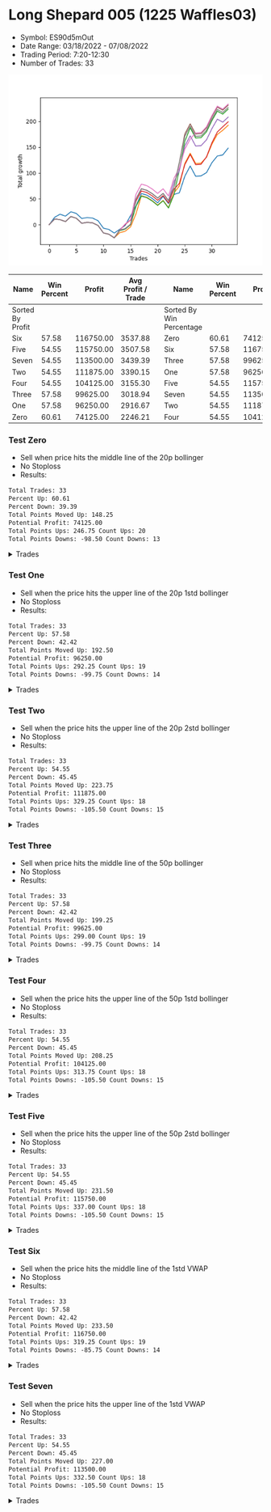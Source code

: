 # Long Shepard 005 (1225 Waffles03) 
- Symbol: ES90d5mOut
- Date Range: 03/18/2022 - 07/08/2022
- Trading Period: 7:20-12:30
- Number of Trades: 33

![Plot](LongShepard005(1225Waffles03)ES90d5mOut.png)

| Name | Win Percent | Profit | Avg Profit / Trade |     | Name | Win Percent | Profit | Avg Profit / Trade |
| ---- | ----------- | ------ | ------------------ | --- | ---- | ----------- | ------ | ------------------ |
| Sorted By <br> Profit | | | | | Sorted By <br> Win Percentage ||||
| Six | 57.58 | 116750.00 | 3537.88 |     | Zero | 60.61 | 74125.00 | 2246.21 |
| Five | 54.55 | 115750.00 | 3507.58 |     | Six | 57.58 | 116750.00 | 3537.88 |
| Seven | 54.55 | 113500.00 | 3439.39 |     | Three | 57.58 | 99625.00 | 3018.94 |
| Two | 54.55 | 111875.00 | 3390.15 |     | One | 57.58 | 96250.00 | 2916.67 |
| Four | 54.55 | 104125.00 | 3155.30 |     | Five | 54.55 | 115750.00 | 3507.58 |
| Three | 57.58 | 99625.00 | 3018.94 |     | Seven | 54.55 | 113500.00 | 3439.39 |
| One | 57.58 | 96250.00 | 2916.67 |     | Two | 54.55 | 111875.00 | 3390.15 |
| Zero | 60.61 | 74125.00 | 2246.21 |     | Four | 54.55 | 104125.00 | 3155.30 |

### Test Zero
* Sell when price hits the middle line of the 20p bollinger
* No Stoploss
* Results:
```
Total Trades: 33
Percent Up: 60.61
Percent Down: 39.39
Total Points Moved Up: 148.25
Potential Profit: 74125.00
Total Points Ups: 246.75 Count Ups: 20
Total Points Downs: -98.50 Count Downs: 13
```

<details><summary>Trades</summary>

<code>In: 2022-03-21 10:30:00		Out: 2022-03-21 11:00:15		Total Position Time: 30:15		Total Move Up: 14.25		Total to Date: 14.25</code> <br />
<code>In: 2022-03-21 10:35:00		Out: 2022-03-21 11:00:15		Total Position Time: 25:15		Total Move Up: 6.00		Total to Date: 20.25</code> <br />
<code>In: 2022-03-23 10:55:00		Out: 2022-03-23 11:25:55		Total Position Time: 30:55		Total Move Up: -3.75		Total to Date: 16.50</code> <br />
<code>In: 2022-03-23 11:15:00		Out: 2022-03-23 11:28:15		Total Position Time: 13:15		Total Move Up: 8.50		Total to Date: 25.00</code> <br />
<code>In: 2022-03-30 11:05:00		Out: 2022-03-30 11:35:55		Total Position Time: 30:55		Total Move Up: -3.25		Total to Date: 21.75</code> <br />
<code>In: 2022-03-30 11:35:00		Out: 2022-03-30 12:05:55		Total Position Time: 30:55		Total Move Up: -9.75		Total to Date: 12.00</code> <br />
<code>In: 2022-04-01 09:25:00		Out: 2022-04-01 09:55:55		Total Position Time: 30:55		Total Move Up: 1.75		Total to Date: 13.75</code> <br />
<code>In: 2022-04-01 09:40:00		Out: 2022-04-01 10:10:55		Total Position Time: 30:55		Total Move Up: -1.00		Total to Date: 12.75</code> <br />
<code>In: 2022-04-07 08:20:00		Out: 2022-04-07 08:50:55		Total Position Time: 30:55		Total Move Up: -5.00		Total to Date: 7.75</code> <br />
<code>In: 2022-04-12 11:45:00		Out: 2022-04-12 12:15:55		Total Position Time: 30:55		Total Move Up: -14.50		Total to Date: -6.75</code> <br />
<code>In: 2022-04-14 12:15:00		Out: 2022-04-14 12:45:55		Total Position Time: 30:55		Total Move Up: -2.50		Total to Date: -9.25</code> <br />
<code>In: 2022-04-18 08:55:00		Out: 2022-04-18 09:25:55		Total Position Time: 30:55		Total Move Up: -7.00		Total to Date: -16.25</code> <br />
<code>In: 2022-04-18 09:40:00		Out: 2022-04-18 09:54:40		Total Position Time: 14:40		Total Move Up: 7.25		Total to Date: -9.00</code> <br />
<code>In: 2022-04-20 12:05:00		Out: 2022-04-20 12:24:15		Total Position Time: 19:15		Total Move Up: 7.50		Total to Date: -1.50</code> <br />
<code>In: 2022-04-21 10:20:00		Out: 2022-04-21 10:31:05		Total Position Time: 11:05		Total Move Up: 19.00		Total to Date: 17.50</code> <br />
<code>In: 2022-05-02 11:45:00		Out: 2022-05-02 11:53:35		Total Position Time: 08:35		Total Move Up: 18.75		Total to Date: 36.25</code> <br />
<code>In: 2022-05-11 11:00:00		Out: 2022-05-11 11:18:40		Total Position Time: 18:40		Total Move Up: 24.00		Total to Date: 60.25</code> <br />
<code>In: 2022-05-12 11:00:00		Out: 2022-05-12 11:30:55		Total Position Time: 30:55		Total Move Up: -3.00		Total to Date: 57.25</code> <br />
<code>In: 2022-05-12 11:15:00		Out: 2022-05-12 11:45:55		Total Position Time: 30:55		Total Move Up: -6.50		Total to Date: 50.75</code> <br />
<code>In: 2022-06-08 10:15:00		Out: 2022-06-08 10:45:55		Total Position Time: 30:55		Total Move Up: -8.50		Total to Date: 42.25</code> <br />
<code>In: 2022-06-08 10:40:00		Out: 2022-06-08 11:07:45		Total Position Time: 27:45		Total Move Up: 12.50		Total to Date: 54.75</code> <br />
<code>In: 2022-06-13 07:30:00		Out: 2022-06-13 08:00:55		Total Position Time: 30:55		Total Move Up: -14.00		Total to Date: 40.75</code> <br />
<code>In: 2022-06-14 12:25:00		Out: 2022-06-14 12:30:55		Total Position Time: 05:55		Total Move Up: 17.75		Total to Date: 58.50</code> <br />
<code>In: 2022-06-14 12:30:00		Out: 2022-06-14 12:32:05		Total Position Time: 02:05		Total Move Up: 3.25		Total to Date: 61.75</code> <br />
<code>In: 2022-06-15 11:35:00		Out: 2022-06-15 11:38:10		Total Position Time: 03:10		Total Move Up: 32.00		Total to Date: 93.75</code> <br />
<code>In: 2022-06-15 11:40:00		Out: 2022-06-15 11:41:10		Total Position Time: 01:10		Total Move Up: 19.75		Total to Date: 113.50</code> <br />
<code>In: 2022-06-16 07:20:00		Out: 2022-06-16 07:50:55		Total Position Time: 30:55		Total Move Up: -19.75		Total to Date: 93.75</code> <br />
<code>In: 2022-06-16 11:35:00		Out: 2022-06-16 12:05:55		Total Position Time: 30:55		Total Move Up: 0.75		Total to Date: 94.50</code> <br />
<code>In: 2022-06-16 11:40:00		Out: 2022-06-16 12:09:30		Total Position Time: 29:30		Total Move Up: 6.25		Total to Date: 100.75</code> <br />
<code>In: 2022-06-16 11:55:00		Out: 2022-06-16 12:09:30		Total Position Time: 14:30		Total Move Up: 19.25		Total to Date: 120.00</code> <br />
<code>In: 2022-06-16 12:00:00		Out: 2022-06-16 12:09:30		Total Position Time: 09:30		Total Move Up: 13.00		Total to Date: 133.00</code> <br />
<code>In: 2022-06-16 12:05:00		Out: 2022-06-16 12:09:30		Total Position Time: 04:30		Total Move Up: 2.00		Total to Date: 135.00</code> <br />
<code>In: 2022-06-23 10:05:00		Out: 2022-06-23 10:23:20		Total Position Time: 18:20		Total Move Up: 13.25		Total to Date: 148.25</code> <br />


</details>

### Test One
* Sell when the price hits the upper line of the 20p 1std bollinger
* No Stoploss
* Results:
```
Total Trades: 33
Percent Up: 57.58
Percent Down: 42.42
Total Points Moved Up: 192.50
Potential Profit: 96250.00
Total Points Ups: 292.25 Count Ups: 19
Total Points Downs: -99.75 Count Downs: 14
```

<details><summary>Trades</summary>

<code>In: 2022-03-21 10:30:00		Out: 2022-03-21 11:00:55		Total Position Time: 30:55		Total Move Up: 11.00		Total to Date: 11.00</code> <br />
<code>In: 2022-03-21 10:35:00		Out: 2022-03-21 11:05:55		Total Position Time: 30:55		Total Move Up: -1.25		Total to Date: 9.75</code> <br />
<code>In: 2022-03-23 10:55:00		Out: 2022-03-23 11:25:55		Total Position Time: 30:55		Total Move Up: -3.75		Total to Date: 6.00</code> <br />
<code>In: 2022-03-23 11:15:00		Out: 2022-03-23 11:45:55		Total Position Time: 30:55		Total Move Up: 9.75		Total to Date: 15.75</code> <br />
<code>In: 2022-03-30 11:05:00		Out: 2022-03-30 11:35:55		Total Position Time: 30:55		Total Move Up: -3.25		Total to Date: 12.50</code> <br />
<code>In: 2022-03-30 11:35:00		Out: 2022-03-30 12:05:55		Total Position Time: 30:55		Total Move Up: -9.75		Total to Date: 2.75</code> <br />
<code>In: 2022-04-01 09:25:00		Out: 2022-04-01 09:55:55		Total Position Time: 30:55		Total Move Up: 1.75		Total to Date: 4.50</code> <br />
<code>In: 2022-04-01 09:40:00		Out: 2022-04-01 10:10:55		Total Position Time: 30:55		Total Move Up: -1.00		Total to Date: 3.50</code> <br />
<code>In: 2022-04-07 08:20:00		Out: 2022-04-07 08:50:55		Total Position Time: 30:55		Total Move Up: -5.00		Total to Date: -1.50</code> <br />
<code>In: 2022-04-12 11:45:00		Out: 2022-04-12 12:15:55		Total Position Time: 30:55		Total Move Up: -14.50		Total to Date: -16.00</code> <br />
<code>In: 2022-04-14 12:15:00		Out: 2022-04-14 12:45:55		Total Position Time: 30:55		Total Move Up: -2.50		Total to Date: -18.50</code> <br />
<code>In: 2022-04-18 08:55:00		Out: 2022-04-18 09:25:55		Total Position Time: 30:55		Total Move Up: -7.00		Total to Date: -25.50</code> <br />
<code>In: 2022-04-18 09:40:00		Out: 2022-04-18 10:07:50		Total Position Time: 27:50		Total Move Up: 10.00		Total to Date: -15.50</code> <br />
<code>In: 2022-04-20 12:05:00		Out: 2022-04-20 12:35:55		Total Position Time: 30:55		Total Move Up: 2.75		Total to Date: -12.75</code> <br />
<code>In: 2022-04-21 10:20:00		Out: 2022-04-21 10:50:55		Total Position Time: 30:55		Total Move Up: 8.50		Total to Date: -4.25</code> <br />
<code>In: 2022-05-02 11:45:00		Out: 2022-05-02 12:05:15		Total Position Time: 20:15		Total Move Up: 25.25		Total to Date: 21.00</code> <br />
<code>In: 2022-05-11 11:00:00		Out: 2022-05-11 11:25:45		Total Position Time: 25:45		Total Move Up: 35.00		Total to Date: 56.00</code> <br />
<code>In: 2022-05-12 11:00:00		Out: 2022-05-12 11:30:55		Total Position Time: 30:55		Total Move Up: -3.00		Total to Date: 53.00</code> <br />
<code>In: 2022-05-12 11:15:00		Out: 2022-05-12 11:45:55		Total Position Time: 30:55		Total Move Up: -6.50		Total to Date: 46.50</code> <br />
<code>In: 2022-06-08 10:15:00		Out: 2022-06-08 10:45:55		Total Position Time: 30:55		Total Move Up: -8.50		Total to Date: 38.00</code> <br />
<code>In: 2022-06-08 10:40:00		Out: 2022-06-08 11:10:55		Total Position Time: 30:55		Total Move Up: 9.00		Total to Date: 47.00</code> <br />
<code>In: 2022-06-13 07:30:00		Out: 2022-06-13 08:00:55		Total Position Time: 30:55		Total Move Up: -14.00		Total to Date: 33.00</code> <br />
<code>In: 2022-06-14 12:25:00		Out: 2022-06-14 12:38:10		Total Position Time: 13:10		Total Move Up: 28.25		Total to Date: 61.25</code> <br />
<code>In: 2022-06-14 12:30:00		Out: 2022-06-14 12:38:10		Total Position Time: 08:10		Total Move Up: 14.00		Total to Date: 75.25</code> <br />
<code>In: 2022-06-15 11:35:00		Out: 2022-06-15 11:38:55		Total Position Time: 03:55		Total Move Up: 43.25		Total to Date: 118.50</code> <br />
<code>In: 2022-06-15 11:40:00		Out: 2022-06-15 11:41:10		Total Position Time: 01:10		Total Move Up: 19.75		Total to Date: 138.25</code> <br />
<code>In: 2022-06-16 07:20:00		Out: 2022-06-16 07:50:55		Total Position Time: 30:55		Total Move Up: -19.75		Total to Date: 118.50</code> <br />
<code>In: 2022-06-16 11:35:00		Out: 2022-06-16 12:05:55		Total Position Time: 30:55		Total Move Up: 0.75		Total to Date: 119.25</code> <br />
<code>In: 2022-06-16 11:40:00		Out: 2022-06-16 12:10:55		Total Position Time: 30:55		Total Move Up: 11.25		Total to Date: 130.50</code> <br />
<code>In: 2022-06-16 11:55:00		Out: 2022-06-16 12:20:15		Total Position Time: 25:15		Total Move Up: 25.25		Total to Date: 155.75</code> <br />
<code>In: 2022-06-16 12:00:00		Out: 2022-06-16 12:20:15		Total Position Time: 20:15		Total Move Up: 19.00		Total to Date: 174.75</code> <br />
<code>In: 2022-06-16 12:05:00		Out: 2022-06-16 12:20:15		Total Position Time: 15:15		Total Move Up: 8.00		Total to Date: 182.75</code> <br />
<code>In: 2022-06-23 10:05:00		Out: 2022-06-23 10:35:55		Total Position Time: 30:55		Total Move Up: 9.75		Total to Date: 192.50</code> <br />


</details>

### Test Two
* Sell when the price hits the upper line of the 20p 2std bollinger
* No Stoploss
* Results:
```
Total Trades: 33
Percent Up: 54.55
Percent Down: 45.45
Total Points Moved Up: 223.75
Potential Profit: 111875.00
Total Points Ups: 329.25 Count Ups: 18
Total Points Downs: -105.50 Count Downs: 15
```

<details><summary>Trades</summary>

<code>In: 2022-03-21 10:30:00		Out: 2022-03-21 11:00:55		Total Position Time: 30:55		Total Move Up: 11.00		Total to Date: 11.00</code> <br />
<code>In: 2022-03-21 10:35:00		Out: 2022-03-21 11:05:55		Total Position Time: 30:55		Total Move Up: -1.25		Total to Date: 9.75</code> <br />
<code>In: 2022-03-23 10:55:00		Out: 2022-03-23 11:25:55		Total Position Time: 30:55		Total Move Up: -3.75		Total to Date: 6.00</code> <br />
<code>In: 2022-03-23 11:15:00		Out: 2022-03-23 11:45:55		Total Position Time: 30:55		Total Move Up: 9.75		Total to Date: 15.75</code> <br />
<code>In: 2022-03-30 11:05:00		Out: 2022-03-30 11:35:55		Total Position Time: 30:55		Total Move Up: -3.25		Total to Date: 12.50</code> <br />
<code>In: 2022-03-30 11:35:00		Out: 2022-03-30 12:05:55		Total Position Time: 30:55		Total Move Up: -9.75		Total to Date: 2.75</code> <br />
<code>In: 2022-04-01 09:25:00		Out: 2022-04-01 09:55:55		Total Position Time: 30:55		Total Move Up: 1.75		Total to Date: 4.50</code> <br />
<code>In: 2022-04-01 09:40:00		Out: 2022-04-01 10:10:55		Total Position Time: 30:55		Total Move Up: -1.00		Total to Date: 3.50</code> <br />
<code>In: 2022-04-07 08:20:00		Out: 2022-04-07 08:50:55		Total Position Time: 30:55		Total Move Up: -5.00		Total to Date: -1.50</code> <br />
<code>In: 2022-04-12 11:45:00		Out: 2022-04-12 12:15:55		Total Position Time: 30:55		Total Move Up: -14.50		Total to Date: -16.00</code> <br />
<code>In: 2022-04-14 12:15:00		Out: 2022-04-14 12:45:55		Total Position Time: 30:55		Total Move Up: -2.50		Total to Date: -18.50</code> <br />
<code>In: 2022-04-18 08:55:00		Out: 2022-04-18 09:25:55		Total Position Time: 30:55		Total Move Up: -7.00		Total to Date: -25.50</code> <br />
<code>In: 2022-04-18 09:40:00		Out: 2022-04-18 10:10:25		Total Position Time: 30:25		Total Move Up: 14.00		Total to Date: -11.50</code> <br />
<code>In: 2022-04-20 12:05:00		Out: 2022-04-20 12:35:55		Total Position Time: 30:55		Total Move Up: 2.75		Total to Date: -8.75</code> <br />
<code>In: 2022-04-21 10:20:00		Out: 2022-04-21 10:50:55		Total Position Time: 30:55		Total Move Up: 8.50		Total to Date: -0.25</code> <br />
<code>In: 2022-05-02 11:45:00		Out: 2022-05-02 12:09:40		Total Position Time: 24:40		Total Move Up: 35.75		Total to Date: 35.50</code> <br />
<code>In: 2022-05-11 11:00:00		Out: 2022-05-11 11:30:55		Total Position Time: 30:55		Total Move Up: 19.75		Total to Date: 55.25</code> <br />
<code>In: 2022-05-12 11:00:00		Out: 2022-05-12 11:30:55		Total Position Time: 30:55		Total Move Up: -3.00		Total to Date: 52.25</code> <br />
<code>In: 2022-05-12 11:15:00		Out: 2022-05-12 11:45:55		Total Position Time: 30:55		Total Move Up: -6.50		Total to Date: 45.75</code> <br />
<code>In: 2022-06-08 10:15:00		Out: 2022-06-08 10:45:55		Total Position Time: 30:55		Total Move Up: -8.50		Total to Date: 37.25</code> <br />
<code>In: 2022-06-08 10:40:00		Out: 2022-06-08 11:10:55		Total Position Time: 30:55		Total Move Up: 9.00		Total to Date: 46.25</code> <br />
<code>In: 2022-06-13 07:30:00		Out: 2022-06-13 08:00:55		Total Position Time: 30:55		Total Move Up: -14.00		Total to Date: 32.25</code> <br />
<code>In: 2022-06-14 12:25:00		Out: 2022-06-14 12:55:55		Total Position Time: 30:55		Total Move Up: 25.75		Total to Date: 58.00</code> <br />
<code>In: 2022-06-14 12:30:00		Out: 2022-06-15 06:30:05		Total Position Time: 1080:05		Total Move Up: 48.50		Total to Date: 106.50</code> <br />
<code>In: 2022-06-15 11:35:00		Out: 2022-06-15 11:41:00		Total Position Time: 06:00		Total Move Up: 54.75		Total to Date: 161.25</code> <br />
<code>In: 2022-06-15 11:40:00		Out: 2022-06-15 11:41:25		Total Position Time: 01:25		Total Move Up: 26.25		Total to Date: 187.50</code> <br />
<code>In: 2022-06-16 07:20:00		Out: 2022-06-16 07:50:55		Total Position Time: 30:55		Total Move Up: -19.75		Total to Date: 167.75</code> <br />
<code>In: 2022-06-16 11:35:00		Out: 2022-06-16 12:05:55		Total Position Time: 30:55		Total Move Up: 0.75		Total to Date: 168.50</code> <br />
<code>In: 2022-06-16 11:40:00		Out: 2022-06-16 12:10:55		Total Position Time: 30:55		Total Move Up: 11.25		Total to Date: 179.75</code> <br />
<code>In: 2022-06-16 11:55:00		Out: 2022-06-16 12:25:55		Total Position Time: 30:55		Total Move Up: 21.75		Total to Date: 201.50</code> <br />
<code>In: 2022-06-16 12:00:00		Out: 2022-06-16 12:30:55		Total Position Time: 30:55		Total Move Up: 18.25		Total to Date: 219.75</code> <br />
<code>In: 2022-06-16 12:05:00		Out: 2022-06-16 12:35:55		Total Position Time: 30:55		Total Move Up: -5.75		Total to Date: 214.00</code> <br />
<code>In: 2022-06-23 10:05:00		Out: 2022-06-23 10:35:55		Total Position Time: 30:55		Total Move Up: 9.75		Total to Date: 223.75</code> <br />


</details>

### Test Three
* Sell when price hits the middle line of the 50p bollinger
* No Stoploss
* Results:
```
Total Trades: 33
Percent Up: 57.58
Percent Down: 42.42
Total Points Moved Up: 199.25
Potential Profit: 99625.00
Total Points Ups: 299.00 Count Ups: 19
Total Points Downs: -99.75 Count Downs: 14
```

<details><summary>Trades</summary>

<code>In: 2022-03-21 10:30:00		Out: 2022-03-21 11:00:55		Total Position Time: 30:55		Total Move Up: 11.00		Total to Date: 11.00</code> <br />
<code>In: 2022-03-21 10:35:00		Out: 2022-03-21 11:05:55		Total Position Time: 30:55		Total Move Up: -1.25		Total to Date: 9.75</code> <br />
<code>In: 2022-03-23 10:55:00		Out: 2022-03-23 11:25:55		Total Position Time: 30:55		Total Move Up: -3.75		Total to Date: 6.00</code> <br />
<code>In: 2022-03-23 11:15:00		Out: 2022-03-23 11:45:55		Total Position Time: 30:55		Total Move Up: 9.75		Total to Date: 15.75</code> <br />
<code>In: 2022-03-30 11:05:00		Out: 2022-03-30 11:35:55		Total Position Time: 30:55		Total Move Up: -3.25		Total to Date: 12.50</code> <br />
<code>In: 2022-03-30 11:35:00		Out: 2022-03-30 12:05:55		Total Position Time: 30:55		Total Move Up: -9.75		Total to Date: 2.75</code> <br />
<code>In: 2022-04-01 09:25:00		Out: 2022-04-01 09:55:55		Total Position Time: 30:55		Total Move Up: 1.75		Total to Date: 4.50</code> <br />
<code>In: 2022-04-01 09:40:00		Out: 2022-04-01 10:10:55		Total Position Time: 30:55		Total Move Up: -1.00		Total to Date: 3.50</code> <br />
<code>In: 2022-04-07 08:20:00		Out: 2022-04-07 08:50:55		Total Position Time: 30:55		Total Move Up: -5.00		Total to Date: -1.50</code> <br />
<code>In: 2022-04-12 11:45:00		Out: 2022-04-12 12:15:55		Total Position Time: 30:55		Total Move Up: -14.50		Total to Date: -16.00</code> <br />
<code>In: 2022-04-14 12:15:00		Out: 2022-04-14 12:45:55		Total Position Time: 30:55		Total Move Up: -2.50		Total to Date: -18.50</code> <br />
<code>In: 2022-04-18 08:55:00		Out: 2022-04-18 09:25:55		Total Position Time: 30:55		Total Move Up: -7.00		Total to Date: -25.50</code> <br />
<code>In: 2022-04-18 09:40:00		Out: 2022-04-18 10:10:55		Total Position Time: 30:55		Total Move Up: 15.00		Total to Date: -10.50</code> <br />
<code>In: 2022-04-20 12:05:00		Out: 2022-04-20 12:25:50		Total Position Time: 20:50		Total Move Up: 11.00		Total to Date: 0.50</code> <br />
<code>In: 2022-04-21 10:20:00		Out: 2022-04-21 10:50:55		Total Position Time: 30:55		Total Move Up: 8.50		Total to Date: 9.00</code> <br />
<code>In: 2022-05-02 11:45:00		Out: 2022-05-02 12:10:10		Total Position Time: 25:10		Total Move Up: 36.50		Total to Date: 45.50</code> <br />
<code>In: 2022-05-11 11:00:00		Out: 2022-05-11 11:30:55		Total Position Time: 30:55		Total Move Up: 19.75		Total to Date: 65.25</code> <br />
<code>In: 2022-05-12 11:00:00		Out: 2022-05-12 11:30:55		Total Position Time: 30:55		Total Move Up: -3.00		Total to Date: 62.25</code> <br />
<code>In: 2022-05-12 11:15:00		Out: 2022-05-12 11:45:55		Total Position Time: 30:55		Total Move Up: -6.50		Total to Date: 55.75</code> <br />
<code>In: 2022-06-08 10:15:00		Out: 2022-06-08 10:45:55		Total Position Time: 30:55		Total Move Up: -8.50		Total to Date: 47.25</code> <br />
<code>In: 2022-06-08 10:40:00		Out: 2022-06-08 11:10:55		Total Position Time: 30:55		Total Move Up: 9.00		Total to Date: 56.25</code> <br />
<code>In: 2022-06-13 07:30:00		Out: 2022-06-13 08:00:55		Total Position Time: 30:55		Total Move Up: -14.00		Total to Date: 42.25</code> <br />
<code>In: 2022-06-14 12:25:00		Out: 2022-06-14 12:37:55		Total Position Time: 12:55		Total Move Up: 26.00		Total to Date: 68.25</code> <br />
<code>In: 2022-06-14 12:30:00		Out: 2022-06-14 12:37:55		Total Position Time: 07:55		Total Move Up: 11.75		Total to Date: 80.00</code> <br />
<code>In: 2022-06-15 11:35:00		Out: 2022-06-15 11:38:45		Total Position Time: 03:45		Total Move Up: 36.25		Total to Date: 116.25</code> <br />
<code>In: 2022-06-15 11:40:00		Out: 2022-06-15 11:41:10		Total Position Time: 01:10		Total Move Up: 19.75		Total to Date: 136.00</code> <br />
<code>In: 2022-06-16 07:20:00		Out: 2022-06-16 07:50:55		Total Position Time: 30:55		Total Move Up: -19.75		Total to Date: 116.25</code> <br />
<code>In: 2022-06-16 11:35:00		Out: 2022-06-16 12:05:55		Total Position Time: 30:55		Total Move Up: 0.75		Total to Date: 117.00</code> <br />
<code>In: 2022-06-16 11:40:00		Out: 2022-06-16 12:10:20		Total Position Time: 30:20		Total Move Up: 14.25		Total to Date: 131.25</code> <br />
<code>In: 2022-06-16 11:55:00		Out: 2022-06-16 12:10:20		Total Position Time: 15:20		Total Move Up: 27.25		Total to Date: 158.50</code> <br />
<code>In: 2022-06-16 12:00:00		Out: 2022-06-16 12:10:20		Total Position Time: 10:20		Total Move Up: 21.00		Total to Date: 179.50</code> <br />
<code>In: 2022-06-16 12:05:00		Out: 2022-06-16 12:10:20		Total Position Time: 05:20		Total Move Up: 10.00		Total to Date: 189.50</code> <br />
<code>In: 2022-06-23 10:05:00		Out: 2022-06-23 10:35:55		Total Position Time: 30:55		Total Move Up: 9.75		Total to Date: 199.25</code> <br />


</details>

### Test Four
* Sell when the price hits the upper line of the 50p 1std bollinger
* No Stoploss
* Results:
```
Total Trades: 33
Percent Up: 54.55
Percent Down: 45.45
Total Points Moved Up: 208.25
Potential Profit: 104125.00
Total Points Ups: 313.75 Count Ups: 18
Total Points Downs: -105.50 Count Downs: 15
```

<details><summary>Trades</summary>

<code>In: 2022-03-21 10:30:00		Out: 2022-03-21 11:00:55		Total Position Time: 30:55		Total Move Up: 11.00		Total to Date: 11.00</code> <br />
<code>In: 2022-03-21 10:35:00		Out: 2022-03-21 11:05:55		Total Position Time: 30:55		Total Move Up: -1.25		Total to Date: 9.75</code> <br />
<code>In: 2022-03-23 10:55:00		Out: 2022-03-23 11:25:55		Total Position Time: 30:55		Total Move Up: -3.75		Total to Date: 6.00</code> <br />
<code>In: 2022-03-23 11:15:00		Out: 2022-03-23 11:45:55		Total Position Time: 30:55		Total Move Up: 9.75		Total to Date: 15.75</code> <br />
<code>In: 2022-03-30 11:05:00		Out: 2022-03-30 11:35:55		Total Position Time: 30:55		Total Move Up: -3.25		Total to Date: 12.50</code> <br />
<code>In: 2022-03-30 11:35:00		Out: 2022-03-30 12:05:55		Total Position Time: 30:55		Total Move Up: -9.75		Total to Date: 2.75</code> <br />
<code>In: 2022-04-01 09:25:00		Out: 2022-04-01 09:55:55		Total Position Time: 30:55		Total Move Up: 1.75		Total to Date: 4.50</code> <br />
<code>In: 2022-04-01 09:40:00		Out: 2022-04-01 10:10:55		Total Position Time: 30:55		Total Move Up: -1.00		Total to Date: 3.50</code> <br />
<code>In: 2022-04-07 08:20:00		Out: 2022-04-07 08:50:55		Total Position Time: 30:55		Total Move Up: -5.00		Total to Date: -1.50</code> <br />
<code>In: 2022-04-12 11:45:00		Out: 2022-04-12 12:15:55		Total Position Time: 30:55		Total Move Up: -14.50		Total to Date: -16.00</code> <br />
<code>In: 2022-04-14 12:15:00		Out: 2022-04-14 12:45:55		Total Position Time: 30:55		Total Move Up: -2.50		Total to Date: -18.50</code> <br />
<code>In: 2022-04-18 08:55:00		Out: 2022-04-18 09:25:55		Total Position Time: 30:55		Total Move Up: -7.00		Total to Date: -25.50</code> <br />
<code>In: 2022-04-18 09:40:00		Out: 2022-04-18 10:10:55		Total Position Time: 30:55		Total Move Up: 15.00		Total to Date: -10.50</code> <br />
<code>In: 2022-04-20 12:05:00		Out: 2022-04-20 12:35:55		Total Position Time: 30:55		Total Move Up: 2.75		Total to Date: -7.75</code> <br />
<code>In: 2022-04-21 10:20:00		Out: 2022-04-21 10:50:55		Total Position Time: 30:55		Total Move Up: 8.50		Total to Date: 0.75</code> <br />
<code>In: 2022-05-02 11:45:00		Out: 2022-05-02 12:15:55		Total Position Time: 30:55		Total Move Up: 49.00		Total to Date: 49.75</code> <br />
<code>In: 2022-05-11 11:00:00		Out: 2022-05-11 11:30:55		Total Position Time: 30:55		Total Move Up: 19.75		Total to Date: 69.50</code> <br />
<code>In: 2022-05-12 11:00:00		Out: 2022-05-12 11:30:55		Total Position Time: 30:55		Total Move Up: -3.00		Total to Date: 66.50</code> <br />
<code>In: 2022-05-12 11:15:00		Out: 2022-05-12 11:45:55		Total Position Time: 30:55		Total Move Up: -6.50		Total to Date: 60.00</code> <br />
<code>In: 2022-06-08 10:15:00		Out: 2022-06-08 10:45:55		Total Position Time: 30:55		Total Move Up: -8.50		Total to Date: 51.50</code> <br />
<code>In: 2022-06-08 10:40:00		Out: 2022-06-08 11:10:55		Total Position Time: 30:55		Total Move Up: 9.00		Total to Date: 60.50</code> <br />
<code>In: 2022-06-13 07:30:00		Out: 2022-06-13 08:00:55		Total Position Time: 30:55		Total Move Up: -14.00		Total to Date: 46.50</code> <br />
<code>In: 2022-06-14 12:25:00		Out: 2022-06-14 12:42:10		Total Position Time: 17:10		Total Move Up: 36.25		Total to Date: 82.75</code> <br />
<code>In: 2022-06-14 12:30:00		Out: 2022-06-14 12:42:10		Total Position Time: 12:10		Total Move Up: 22.00		Total to Date: 104.75</code> <br />
<code>In: 2022-06-15 11:35:00		Out: 2022-06-15 11:39:00		Total Position Time: 04:00		Total Move Up: 47.50		Total to Date: 152.25</code> <br />
<code>In: 2022-06-15 11:40:00		Out: 2022-06-15 11:41:10		Total Position Time: 01:10		Total Move Up: 19.75		Total to Date: 172.00</code> <br />
<code>In: 2022-06-16 07:20:00		Out: 2022-06-16 07:50:55		Total Position Time: 30:55		Total Move Up: -19.75		Total to Date: 152.25</code> <br />
<code>In: 2022-06-16 11:35:00		Out: 2022-06-16 12:05:55		Total Position Time: 30:55		Total Move Up: 0.75		Total to Date: 153.00</code> <br />
<code>In: 2022-06-16 11:40:00		Out: 2022-06-16 12:10:55		Total Position Time: 30:55		Total Move Up: 11.25		Total to Date: 164.25</code> <br />
<code>In: 2022-06-16 11:55:00		Out: 2022-06-16 12:25:55		Total Position Time: 30:55		Total Move Up: 21.75		Total to Date: 186.00</code> <br />
<code>In: 2022-06-16 12:00:00		Out: 2022-06-16 12:30:55		Total Position Time: 30:55		Total Move Up: 18.25		Total to Date: 204.25</code> <br />
<code>In: 2022-06-16 12:05:00		Out: 2022-06-16 12:35:55		Total Position Time: 30:55		Total Move Up: -5.75		Total to Date: 198.50</code> <br />
<code>In: 2022-06-23 10:05:00		Out: 2022-06-23 10:35:55		Total Position Time: 30:55		Total Move Up: 9.75		Total to Date: 208.25</code> <br />


</details>

### Test Five
* Sell when the price hits the upper line of the 50p 2std bollinger
* No Stoploss
* Results:
```
Total Trades: 33
Percent Up: 54.55
Percent Down: 45.45
Total Points Moved Up: 231.50
Potential Profit: 115750.00
Total Points Ups: 337.00 Count Ups: 18
Total Points Downs: -105.50 Count Downs: 15
```

<details><summary>Trades</summary>

<code>In: 2022-03-21 10:30:00		Out: 2022-03-21 11:00:55		Total Position Time: 30:55		Total Move Up: 11.00		Total to Date: 11.00</code> <br />
<code>In: 2022-03-21 10:35:00		Out: 2022-03-21 11:05:55		Total Position Time: 30:55		Total Move Up: -1.25		Total to Date: 9.75</code> <br />
<code>In: 2022-03-23 10:55:00		Out: 2022-03-23 11:25:55		Total Position Time: 30:55		Total Move Up: -3.75		Total to Date: 6.00</code> <br />
<code>In: 2022-03-23 11:15:00		Out: 2022-03-23 11:45:55		Total Position Time: 30:55		Total Move Up: 9.75		Total to Date: 15.75</code> <br />
<code>In: 2022-03-30 11:05:00		Out: 2022-03-30 11:35:55		Total Position Time: 30:55		Total Move Up: -3.25		Total to Date: 12.50</code> <br />
<code>In: 2022-03-30 11:35:00		Out: 2022-03-30 12:05:55		Total Position Time: 30:55		Total Move Up: -9.75		Total to Date: 2.75</code> <br />
<code>In: 2022-04-01 09:25:00		Out: 2022-04-01 09:55:55		Total Position Time: 30:55		Total Move Up: 1.75		Total to Date: 4.50</code> <br />
<code>In: 2022-04-01 09:40:00		Out: 2022-04-01 10:10:55		Total Position Time: 30:55		Total Move Up: -1.00		Total to Date: 3.50</code> <br />
<code>In: 2022-04-07 08:20:00		Out: 2022-04-07 08:50:55		Total Position Time: 30:55		Total Move Up: -5.00		Total to Date: -1.50</code> <br />
<code>In: 2022-04-12 11:45:00		Out: 2022-04-12 12:15:55		Total Position Time: 30:55		Total Move Up: -14.50		Total to Date: -16.00</code> <br />
<code>In: 2022-04-14 12:15:00		Out: 2022-04-14 12:45:55		Total Position Time: 30:55		Total Move Up: -2.50		Total to Date: -18.50</code> <br />
<code>In: 2022-04-18 08:55:00		Out: 2022-04-18 09:25:55		Total Position Time: 30:55		Total Move Up: -7.00		Total to Date: -25.50</code> <br />
<code>In: 2022-04-18 09:40:00		Out: 2022-04-18 10:10:55		Total Position Time: 30:55		Total Move Up: 15.00		Total to Date: -10.50</code> <br />
<code>In: 2022-04-20 12:05:00		Out: 2022-04-20 12:35:55		Total Position Time: 30:55		Total Move Up: 2.75		Total to Date: -7.75</code> <br />
<code>In: 2022-04-21 10:20:00		Out: 2022-04-21 10:50:55		Total Position Time: 30:55		Total Move Up: 8.50		Total to Date: 0.75</code> <br />
<code>In: 2022-05-02 11:45:00		Out: 2022-05-02 12:15:55		Total Position Time: 30:55		Total Move Up: 49.00		Total to Date: 49.75</code> <br />
<code>In: 2022-05-11 11:00:00		Out: 2022-05-11 11:30:55		Total Position Time: 30:55		Total Move Up: 19.75		Total to Date: 69.50</code> <br />
<code>In: 2022-05-12 11:00:00		Out: 2022-05-12 11:30:55		Total Position Time: 30:55		Total Move Up: -3.00		Total to Date: 66.50</code> <br />
<code>In: 2022-05-12 11:15:00		Out: 2022-05-12 11:45:55		Total Position Time: 30:55		Total Move Up: -6.50		Total to Date: 60.00</code> <br />
<code>In: 2022-06-08 10:15:00		Out: 2022-06-08 10:45:55		Total Position Time: 30:55		Total Move Up: -8.50		Total to Date: 51.50</code> <br />
<code>In: 2022-06-08 10:40:00		Out: 2022-06-08 11:10:55		Total Position Time: 30:55		Total Move Up: 9.00		Total to Date: 60.50</code> <br />
<code>In: 2022-06-13 07:30:00		Out: 2022-06-13 08:00:55		Total Position Time: 30:55		Total Move Up: -14.00		Total to Date: 46.50</code> <br />
<code>In: 2022-06-14 12:25:00		Out: 2022-06-14 12:55:55		Total Position Time: 30:55		Total Move Up: 25.75		Total to Date: 72.25</code> <br />
<code>In: 2022-06-14 12:30:00		Out: 2022-06-15 06:30:05		Total Position Time: 1080:05		Total Move Up: 48.50		Total to Date: 120.75</code> <br />
<code>In: 2022-06-15 11:35:00		Out: 2022-06-15 11:41:00		Total Position Time: 06:00		Total Move Up: 54.75		Total to Date: 175.50</code> <br />
<code>In: 2022-06-15 11:40:00		Out: 2022-06-15 11:41:10		Total Position Time: 01:10		Total Move Up: 19.75		Total to Date: 195.25</code> <br />
<code>In: 2022-06-16 07:20:00		Out: 2022-06-16 07:50:55		Total Position Time: 30:55		Total Move Up: -19.75		Total to Date: 175.50</code> <br />
<code>In: 2022-06-16 11:35:00		Out: 2022-06-16 12:05:55		Total Position Time: 30:55		Total Move Up: 0.75		Total to Date: 176.25</code> <br />
<code>In: 2022-06-16 11:40:00		Out: 2022-06-16 12:10:55		Total Position Time: 30:55		Total Move Up: 11.25		Total to Date: 187.50</code> <br />
<code>In: 2022-06-16 11:55:00		Out: 2022-06-16 12:25:55		Total Position Time: 30:55		Total Move Up: 21.75		Total to Date: 209.25</code> <br />
<code>In: 2022-06-16 12:00:00		Out: 2022-06-16 12:30:55		Total Position Time: 30:55		Total Move Up: 18.25		Total to Date: 227.50</code> <br />
<code>In: 2022-06-16 12:05:00		Out: 2022-06-16 12:35:55		Total Position Time: 30:55		Total Move Up: -5.75		Total to Date: 221.75</code> <br />
<code>In: 2022-06-23 10:05:00		Out: 2022-06-23 10:35:55		Total Position Time: 30:55		Total Move Up: 9.75		Total to Date: 231.50</code> <br />


</details>

### Test Six
* Sell when the price hits the middle line of the 1std VWAP
* No Stoploss
* Results:
```
Total Trades: 33
Percent Up: 57.58
Percent Down: 42.42
Total Points Moved Up: 233.50
Potential Profit: 116750.00
Total Points Ups: 319.25 Count Ups: 19
Total Points Downs: -85.75 Count Downs: 14
```

<details><summary>Trades</summary>

<code>In: 2022-03-21 10:30:00		Out: 2022-03-21 11:00:55		Total Position Time: 30:55		Total Move Up: 11.00		Total to Date: 11.00</code> <br />
<code>In: 2022-03-21 10:35:00		Out: 2022-03-21 11:05:55		Total Position Time: 30:55		Total Move Up: -1.25		Total to Date: 9.75</code> <br />
<code>In: 2022-03-23 10:55:00		Out: 2022-03-23 11:25:55		Total Position Time: 30:55		Total Move Up: -3.75		Total to Date: 6.00</code> <br />
<code>In: 2022-03-23 11:15:00		Out: 2022-03-23 11:45:55		Total Position Time: 30:55		Total Move Up: 9.75		Total to Date: 15.75</code> <br />
<code>In: 2022-03-30 11:05:00		Out: 2022-03-30 11:35:55		Total Position Time: 30:55		Total Move Up: -3.25		Total to Date: 12.50</code> <br />
<code>In: 2022-03-30 11:35:00		Out: 2022-03-30 12:05:55		Total Position Time: 30:55		Total Move Up: -9.75		Total to Date: 2.75</code> <br />
<code>In: 2022-04-01 09:25:00		Out: 2022-04-01 09:55:55		Total Position Time: 30:55		Total Move Up: 1.75		Total to Date: 4.50</code> <br />
<code>In: 2022-04-01 09:40:00		Out: 2022-04-01 10:10:55		Total Position Time: 30:55		Total Move Up: -1.00		Total to Date: 3.50</code> <br />
<code>In: 2022-04-07 08:20:00		Out: 2022-04-07 08:50:55		Total Position Time: 30:55		Total Move Up: -5.00		Total to Date: -1.50</code> <br />
<code>In: 2022-04-12 11:45:00		Out: 2022-04-12 12:15:55		Total Position Time: 30:55		Total Move Up: -14.50		Total to Date: -16.00</code> <br />
<code>In: 2022-04-14 12:15:00		Out: 2022-04-14 12:45:55		Total Position Time: 30:55		Total Move Up: -2.50		Total to Date: -18.50</code> <br />
<code>In: 2022-04-18 08:55:00		Out: 2022-04-18 09:25:55		Total Position Time: 30:55		Total Move Up: -7.00		Total to Date: -25.50</code> <br />
<code>In: 2022-04-18 09:40:00		Out: 2022-04-18 10:10:55		Total Position Time: 30:55		Total Move Up: 15.00		Total to Date: -10.50</code> <br />
<code>In: 2022-04-20 12:05:00		Out: 2022-04-20 12:26:10		Total Position Time: 21:10		Total Move Up: 11.75		Total to Date: 1.25</code> <br />
<code>In: 2022-04-21 10:20:00		Out: 2022-04-21 10:50:55		Total Position Time: 30:55		Total Move Up: 8.50		Total to Date: 9.75</code> <br />
<code>In: 2022-05-02 11:45:00		Out: 2022-05-02 12:15:55		Total Position Time: 30:55		Total Move Up: 49.00		Total to Date: 58.75</code> <br />
<code>In: 2022-05-11 11:00:00		Out: 2022-05-11 11:30:55		Total Position Time: 30:55		Total Move Up: 19.75		Total to Date: 78.50</code> <br />
<code>In: 2022-05-12 11:00:00		Out: 2022-05-12 11:30:55		Total Position Time: 30:55		Total Move Up: -3.00		Total to Date: 75.50</code> <br />
<code>In: 2022-05-12 11:15:00		Out: 2022-05-12 11:45:55		Total Position Time: 30:55		Total Move Up: -6.50		Total to Date: 69.00</code> <br />
<code>In: 2022-06-08 10:15:00		Out: 2022-06-08 10:45:55		Total Position Time: 30:55		Total Move Up: -8.50		Total to Date: 60.50</code> <br />
<code>In: 2022-06-08 10:40:00		Out: 2022-06-08 11:10:55		Total Position Time: 30:55		Total Move Up: 9.00		Total to Date: 69.50</code> <br />
<code>In: 2022-06-13 07:30:00		Out: 2022-06-13 08:00:55		Total Position Time: 30:55		Total Move Up: -14.00		Total to Date: 55.50</code> <br />
<code>In: 2022-06-14 12:25:00		Out: 2022-06-14 12:42:00		Total Position Time: 17:00		Total Move Up: 34.25		Total to Date: 89.75</code> <br />
<code>In: 2022-06-14 12:30:00		Out: 2022-06-14 12:42:00		Total Position Time: 12:00		Total Move Up: 20.00		Total to Date: 109.75</code> <br />
<code>In: 2022-06-15 11:35:00		Out: 2022-06-15 11:38:45		Total Position Time: 03:45		Total Move Up: 36.25		Total to Date: 146.00</code> <br />
<code>In: 2022-06-15 11:40:00		Out: 2022-06-15 11:41:10		Total Position Time: 01:10		Total Move Up: 19.75		Total to Date: 165.75</code> <br />
<code>In: 2022-06-16 07:20:00		Out: 2022-06-16 07:26:15		Total Position Time: 06:15		Total Move Up: 11.75		Total to Date: 177.50</code> <br />
<code>In: 2022-06-16 11:35:00		Out: 2022-06-16 12:05:55		Total Position Time: 30:55		Total Move Up: 0.75		Total to Date: 178.25</code> <br />
<code>In: 2022-06-16 11:40:00		Out: 2022-06-16 12:10:55		Total Position Time: 30:55		Total Move Up: 11.25		Total to Date: 189.50</code> <br />
<code>In: 2022-06-16 11:55:00		Out: 2022-06-16 12:25:55		Total Position Time: 30:55		Total Move Up: 21.75		Total to Date: 211.25</code> <br />
<code>In: 2022-06-16 12:00:00		Out: 2022-06-16 12:30:55		Total Position Time: 30:55		Total Move Up: 18.25		Total to Date: 229.50</code> <br />
<code>In: 2022-06-16 12:05:00		Out: 2022-06-16 12:35:55		Total Position Time: 30:55		Total Move Up: -5.75		Total to Date: 223.75</code> <br />
<code>In: 2022-06-23 10:05:00		Out: 2022-06-23 10:35:55		Total Position Time: 30:55		Total Move Up: 9.75		Total to Date: 233.50</code> <br />


</details>

### Test Seven
* Sell when the price hits the upper line of the 1std VWAP
* No Stoploss
* Results:
```
Total Trades: 33
Percent Up: 54.55
Percent Down: 45.45
Total Points Moved Up: 227.00
Potential Profit: 113500.00
Total Points Ups: 332.50 Count Ups: 18
Total Points Downs: -105.50 Count Downs: 15
```

<details><summary>Trades</summary>

<code>In: 2022-03-21 10:30:00		Out: 2022-03-21 11:00:55		Total Position Time: 30:55		Total Move Up: 11.00		Total to Date: 11.00</code> <br />
<code>In: 2022-03-21 10:35:00		Out: 2022-03-21 11:05:55		Total Position Time: 30:55		Total Move Up: -1.25		Total to Date: 9.75</code> <br />
<code>In: 2022-03-23 10:55:00		Out: 2022-03-23 11:25:55		Total Position Time: 30:55		Total Move Up: -3.75		Total to Date: 6.00</code> <br />
<code>In: 2022-03-23 11:15:00		Out: 2022-03-23 11:45:55		Total Position Time: 30:55		Total Move Up: 9.75		Total to Date: 15.75</code> <br />
<code>In: 2022-03-30 11:05:00		Out: 2022-03-30 11:35:55		Total Position Time: 30:55		Total Move Up: -3.25		Total to Date: 12.50</code> <br />
<code>In: 2022-03-30 11:35:00		Out: 2022-03-30 12:05:55		Total Position Time: 30:55		Total Move Up: -9.75		Total to Date: 2.75</code> <br />
<code>In: 2022-04-01 09:25:00		Out: 2022-04-01 09:55:55		Total Position Time: 30:55		Total Move Up: 1.75		Total to Date: 4.50</code> <br />
<code>In: 2022-04-01 09:40:00		Out: 2022-04-01 10:10:55		Total Position Time: 30:55		Total Move Up: -1.00		Total to Date: 3.50</code> <br />
<code>In: 2022-04-07 08:20:00		Out: 2022-04-07 08:50:55		Total Position Time: 30:55		Total Move Up: -5.00		Total to Date: -1.50</code> <br />
<code>In: 2022-04-12 11:45:00		Out: 2022-04-12 12:15:55		Total Position Time: 30:55		Total Move Up: -14.50		Total to Date: -16.00</code> <br />
<code>In: 2022-04-14 12:15:00		Out: 2022-04-14 12:45:55		Total Position Time: 30:55		Total Move Up: -2.50		Total to Date: -18.50</code> <br />
<code>In: 2022-04-18 08:55:00		Out: 2022-04-18 09:25:55		Total Position Time: 30:55		Total Move Up: -7.00		Total to Date: -25.50</code> <br />
<code>In: 2022-04-18 09:40:00		Out: 2022-04-18 10:10:55		Total Position Time: 30:55		Total Move Up: 15.00		Total to Date: -10.50</code> <br />
<code>In: 2022-04-20 12:05:00		Out: 2022-04-20 12:35:55		Total Position Time: 30:55		Total Move Up: 2.75		Total to Date: -7.75</code> <br />
<code>In: 2022-04-21 10:20:00		Out: 2022-04-21 10:50:55		Total Position Time: 30:55		Total Move Up: 8.50		Total to Date: 0.75</code> <br />
<code>In: 2022-05-02 11:45:00		Out: 2022-05-02 12:15:55		Total Position Time: 30:55		Total Move Up: 49.00		Total to Date: 49.75</code> <br />
<code>In: 2022-05-11 11:00:00		Out: 2022-05-11 11:30:55		Total Position Time: 30:55		Total Move Up: 19.75		Total to Date: 69.50</code> <br />
<code>In: 2022-05-12 11:00:00		Out: 2022-05-12 11:30:55		Total Position Time: 30:55		Total Move Up: -3.00		Total to Date: 66.50</code> <br />
<code>In: 2022-05-12 11:15:00		Out: 2022-05-12 11:45:55		Total Position Time: 30:55		Total Move Up: -6.50		Total to Date: 60.00</code> <br />
<code>In: 2022-06-08 10:15:00		Out: 2022-06-08 10:45:55		Total Position Time: 30:55		Total Move Up: -8.50		Total to Date: 51.50</code> <br />
<code>In: 2022-06-08 10:40:00		Out: 2022-06-08 11:10:55		Total Position Time: 30:55		Total Move Up: 9.00		Total to Date: 60.50</code> <br />
<code>In: 2022-06-13 07:30:00		Out: 2022-06-13 08:00:55		Total Position Time: 30:55		Total Move Up: -14.00		Total to Date: 46.50</code> <br />
<code>In: 2022-06-14 12:25:00		Out: 2022-06-14 12:55:55		Total Position Time: 30:55		Total Move Up: 25.75		Total to Date: 72.25</code> <br />
<code>In: 2022-06-14 12:30:00		Out: 2022-06-15 06:30:05		Total Position Time: 1080:05		Total Move Up: 48.50		Total to Date: 120.75</code> <br />
<code>In: 2022-06-15 11:35:00		Out: 2022-06-15 11:40:55		Total Position Time: 05:55		Total Move Up: 50.25		Total to Date: 171.00</code> <br />
<code>In: 2022-06-15 11:40:00		Out: 2022-06-15 11:41:10		Total Position Time: 01:10		Total Move Up: 19.75		Total to Date: 190.75</code> <br />
<code>In: 2022-06-16 07:20:00		Out: 2022-06-16 07:50:55		Total Position Time: 30:55		Total Move Up: -19.75		Total to Date: 171.00</code> <br />
<code>In: 2022-06-16 11:35:00		Out: 2022-06-16 12:05:55		Total Position Time: 30:55		Total Move Up: 0.75		Total to Date: 171.75</code> <br />
<code>In: 2022-06-16 11:40:00		Out: 2022-06-16 12:10:55		Total Position Time: 30:55		Total Move Up: 11.25		Total to Date: 183.00</code> <br />
<code>In: 2022-06-16 11:55:00		Out: 2022-06-16 12:25:55		Total Position Time: 30:55		Total Move Up: 21.75		Total to Date: 204.75</code> <br />
<code>In: 2022-06-16 12:00:00		Out: 2022-06-16 12:30:55		Total Position Time: 30:55		Total Move Up: 18.25		Total to Date: 223.00</code> <br />
<code>In: 2022-06-16 12:05:00		Out: 2022-06-16 12:35:55		Total Position Time: 30:55		Total Move Up: -5.75		Total to Date: 217.25</code> <br />
<code>In: 2022-06-23 10:05:00		Out: 2022-06-23 10:35:55		Total Position Time: 30:55		Total Move Up: 9.75		Total to Date: 227.00</code> <br />


</details>